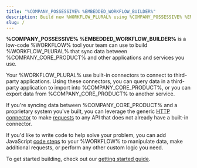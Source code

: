 ```yaml
---
title: "%COMPANY_POSSESSIVE% %EMBEDDED_WORKFLOW_BUILDER%"
description: Build new %WORKFLOW_PLURAL% using %COMPANY_POSSESSIVE% %EMBEDDED_WORKFLOW_BUILDER%
slug: /
---
```


**%COMPANY_POSSESSIVE% %EMBEDDED_WORKFLOW_BUILDER%** is a low-code %WORKFLOW% tool your team can use to build %WORKFLOW_PLURAL% that sync data between %COMPANY_CORE_PRODUCT% and other applications and services you use.

Your %WORKFLOW_PLURAL% use built-in connectors to connect to third-party applications.
Using these connectors, you can query data in a third-party application to import into %COMPANY_CORE_PRODUCT%, or you can export data from %COMPANY_CORE_PRODUCT% to another service.

If you're syncing data between %COMPANY_CORE_PRODUCT% and a proprietary system you've built, you can leverage the generic [HTTP connector](./connectors/http.md) to make [requests](./http-requests.md) to any API that does not already have a built-in connector.

If you'd like to write code to help solve your problem, you can add JavaScript [code steps](./custom-code.md) to your %WORKFLOW% to manipulate data, make additional requests, or perform any other custom logic you need.

To get started building, check out our [getting started guide](./get-started.md).
